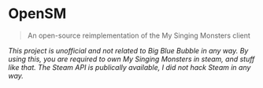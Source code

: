 # OpenSM
> An open-source reimplementation of the My Singing Monsters client

*This project is unofficial and not related to Big Blue Bubble in any way. By using this, you are required to own My Singing Monsters in steam, and stuff like that. The Steam API is publically available, I did not hack Steam in any way.*